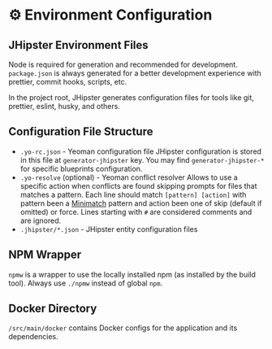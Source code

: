 # ⚙️ Environment Configuration

## JHipster Environment Files

Node is required for generation and recommended for development. `package.json` is always generated for a better
development experience with prettier, commit hooks, scripts, etc.

In the project root, JHipster generates configuration files for tools like git, prettier, eslint, husky, and others.

## Configuration File Structure

- `.yo-rc.json` - Yeoman configuration file
  JHipster configuration is stored in this file at `generator-jhipster` key. You may find `generator-jhipster-*` for
  specific blueprints configuration.
- `.yo-resolve` (optional) - Yeoman conflict resolver
  Allows to use a specific action when conflicts are found skipping prompts for files that matches a pattern. Each line
  should match `[pattern] [action]` with pattern been a [Minimatch](https://github.com/isaacs/minimatch#minimatch)
  pattern and action been one of skip (default if omitted) or force. Lines starting with `#` are considered comments and
  are ignored.
- `.jhipster/*.json` - JHipster entity configuration files

## NPM Wrapper

`npmw` is a wrapper to use the locally installed npm (as installed by the build tool). Always use `./npmw` instead of
global `npm`.

## Docker Directory

`/src/main/docker` contains Docker configs for the application and its dependencies.
